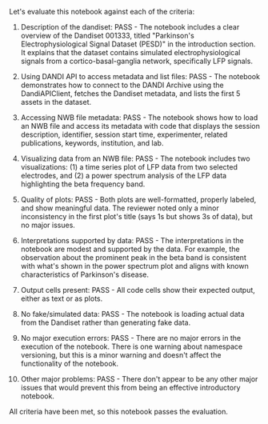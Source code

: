 Let's evaluate this notebook against each of the criteria:

1. Description of the dandiset: PASS - The notebook includes a clear overview of the Dandiset 001333, titled "Parkinson's Electrophysiological Signal Dataset (PESD)" in the introduction section. It explains that the dataset contains simulated electrophysiological signals from a cortico-basal-ganglia network, specifically LFP signals.

2. Using DANDI API to access metadata and list files: PASS - The notebook demonstrates how to connect to the DANDI Archive using the DandiAPIClient, fetches the Dandiset metadata, and lists the first 5 assets in the dataset.

3. Accessing NWB file metadata: PASS - The notebook shows how to load an NWB file and access its metadata with code that displays the session description, identifier, session start time, experimenter, related publications, keywords, institution, and lab.

4. Visualizing data from an NWB file: PASS - The notebook includes two visualizations: (1) a time series plot of LFP data from two selected electrodes, and (2) a power spectrum analysis of the LFP data highlighting the beta frequency band.

5. Quality of plots: PASS - Both plots are well-formatted, properly labeled, and show meaningful data. The reviewer noted only a minor inconsistency in the first plot's title (says 1s but shows 3s of data), but no major issues.

6. Interpretations supported by data: PASS - The interpretations in the notebook are modest and supported by the data. For example, the observation about the prominent peak in the beta band is consistent with what's shown in the power spectrum plot and aligns with known characteristics of Parkinson's disease.

7. Output cells present: PASS - All code cells show their expected output, either as text or as plots.

8. No fake/simulated data: PASS - The notebook is loading actual data from the Dandiset rather than generating fake data.

9. No major execution errors: PASS - There are no major errors in the execution of the notebook. There is one warning about namespace versioning, but this is a minor warning and doesn't affect the functionality of the notebook.

10. Other major problems: PASS - There don't appear to be any other major issues that would prevent this from being an effective introductory notebook.

All criteria have been met, so this notebook passes the evaluation.